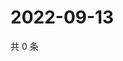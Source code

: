 # 2022-09-13

共 0 条

<!-- BEGIN WEIBO -->
<!-- 最后更新时间 Tue Sep 13 2022 03:15:27 GMT+0800 (China Standard Time) -->

<!-- END WEIBO -->
